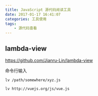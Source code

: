 ```yaml
---
title: JavaScript 源代码阅读工具
date: 2017-01-17 16:41:07
categories: 工具使用
tags:
    - 源代码查看
---
```

## lambda-view
https://github.com/Jianru-Lin/lambda-view

命令行输入
```npm
lv /path/somewhere/xyz.js
```
```npm
lv http://vuejs.org/js/vue.js
```
